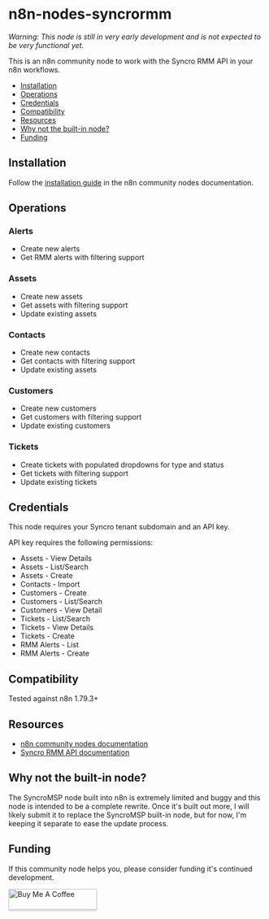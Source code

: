 # n8n-nodes-syncrormm

*Warning: This node is still in very early development and is not expected to be very functional yet.*

This is an n8n community node to work with the Syncro RMM API in your n8n workflows.

- [Installation](#installation)
- [Operations](#operations)
- [Credentials](#credentials)
- [Compatibility](#compatibility)
- [Resources](#resources)
- [Why not the built-in node?](#why-not-the-built-in-node)
- [Funding](#funding)

## Installation

Follow the [installation guide](https://docs.n8n.io/integrations/community-nodes/installation/) in the n8n community nodes documentation.

## Operations

### Alerts

* Create new alerts
* Get RMM alerts with filtering support

### Assets

* Create new assets
* Get assets with filtering support
* Update existing assets

### Contacts

* Create new contacts
* Get contacts with filtering support
* Update existing assets

### Customers

* Create new customers
* Get customers with filtering support
* Update existing customers

### Tickets

* Create tickets with populated dropdowns for type and status
* Get tickets with filtering support
* Update existing tickets

## Credentials

This node requires your Syncro tenant subdomain and an API key. 

API key requires the following permissions:

* Assets - View Details
* Assets - List/Search
* Assets - Create
* Contacts - Import
* Customers - Create
* Customers - List/Search
* Customers - View Detail
* Tickets - List/Search
* Tickets - View Details
* Tickets - Create
* RMM Alerts - List
* RMM Alerts - Create

## Compatibility

Tested against n8n 1.79.3+

## Resources

* [n8n community nodes documentation](https://docs.n8n.io/integrations/community-nodes/)
* [Syncro RMM API documentation](https://api-docs.syncromsp.com/)

## Why not the built-in node?

The SyncroMSP node built into n8n is extremely limited and buggy and this node is intended to be a complete rewrite. Once it's built out more, I will likely submit it to replace the SyncroMSP built-in node, but for now, I'm keeping it separate to ease the update process.

## Funding

If this community node helps you, please consider funding it's continued development.

<a href="https://www.buymeacoffee.com/davejlong" target="_blank"><img src="https://www.buymeacoffee.com/assets/img/custom_images/orange_img.png" alt="Buy Me A Coffee" style="height: 41px !important;width: 174px !important;box-shadow: 0px 3px 2px 0px rgba(190, 190, 190, 0.5) !important;-webkit-box-shadow: 0px 3px 2px 0px rgba(190, 190, 190, 0.5) !important;" ></a>
